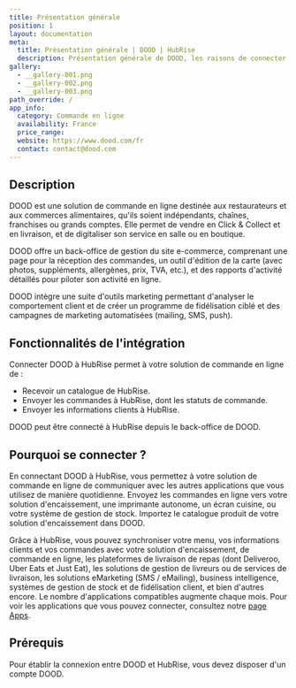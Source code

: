 ```yaml
---
title: Présentation générale
position: 1
layout: documentation
meta:
  title: Présentation générale | DOOD | HubRise
  description: Présentation générale de DOOD, les raisons de connecter votre solution de commande en ligne à HubRise et les fonctionnalités de l'intégration avec HubRise.
gallery:
  - __gallery-001.png
  - __gallery-002.png
  - __gallery-003.png
path_override: /
app_info:
  category: Commande en ligne
  availability: France
  price_range:
  website: https://www.dood.com/fr
  contact: contact@dood.com
---
```


## Description

DOOD est une solution de commande en ligne destinée aux restaurateurs et aux commerces alimentaires, qu'ils soient indépendants, chaînes, franchises ou grands comptes. Elle permet de vendre en Click & Collect et en livraison, et de digitaliser son service en salle ou en boutique.

DOOD offre un back-office de gestion du site e-commerce, comprenant une page pour la réception des commandes, un outil d'édition de la carte (avec photos, suppléments, allergènes, prix, TVA, etc.), et des rapports d'activité détaillés pour piloter son activité en ligne.

DOOD intègre une suite d'outils marketing permettant d'analyser le comportement client et de créer un programme de fidélisation ciblé et des campagnes de marketing automatisées (mailing, SMS, push).

## Fonctionnalités de l'intégration

Connecter DOOD à HubRise permet à votre solution de commande en ligne de :

- Recevoir un catalogue de HubRise.
- Envoyer les commandes à HubRise, dont les statuts de commande.
- Envoyer les informations clients à HubRise.

DOOD peut être connecté à HubRise depuis le back-office de DOOD.

## Pourquoi se connecter ?

En connectant DOOD à HubRise, vous permettez à votre solution de commande en ligne de communiquer avec les autres applications que vous utilisez de manière quotidienne. Envoyez les commandes en ligne vers votre solution d'encaissement, une imprimante autonome, un écran cuisine, ou votre système de gestion de stock. Importez le catalogue produit de votre solution d'encaissement dans DOOD.

Grâce à HubRise, vous pouvez synchroniser votre menu, vos informations clients et vos commandes avec votre solution d'encaissement, de commande en ligne, les plateformes de livraison de repas (dont Deliveroo, Uber Eats et Just Eat), les solutions de gestion de livreurs ou de services de livraison, les solutions eMarketing (SMS / eMailing), business intelligence, systèmes de gestion de stock et de fidélisation client, et bien d'autres encore. Le nombre d'applications compatibles augmente chaque mois. Pour voir les applications que vous pouvez connecter, consultez notre [page Apps](/apps).

## Prérequis

Pour établir la connexion entre DOOD et HubRise, vous devez disposer d'un compte DOOD.
